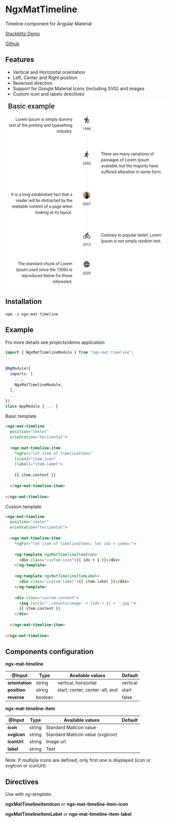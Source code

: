 # NgxMatTimeline

Timeline component for Angular Material

[Stackblitz Demo](https://stackblitz.com/edit/angular-ivy-xzfky8)

[Github](https://github.com/w3soto/ngx-mat-timeline)

## Features
* Vertical and Horizontal orientation
* Left, Center and Right position
* Reversed direction
* Support for Google Material Icons (including SVG) and images
* Custom icon and labels directives  

![Screenshot](readme/basic-example.png "Screenshot")

## Installation
```shell
npm -i ngx-mat-timeline
```

## Example

Fro more details see *projects/demo* application

```typescript
import { NgxMatTimelineModule } from "ngx-mat-timeline";
...

@NgModule({
  imports: [
    ...,
    NgxMatTimelineModule,
  ],
  ...
})
class AppModule { ... }

```

Basic template 
```html
<ngx-mat-timeline 
  position="center" 
  orientation="horizontal">

  <ngx-mat-timeline-item
    *ngFor="let item of timelineItems"
    [icon]="item.icon"
    [label]="item.label">

    {{ item.content }}
    
  </ngx-mat-timeline-item>

</ngx-mat-timeline>
```

Custom template 
```html
<ngx-mat-timeline 
  position="center" 
  orientation="horizontal">

  <ngx-mat-timeline-item
    *ngFor="let item of timelineItems; let idx = index;">

    <ng-template ngxMatTimelineItemIcon>
      <div class="custom-icon">{{ idx + 1 }}</div>
    </ng-template>

    <ng-template ngxMatTimelineItemLabel>
      <div class="custom-label">{{ item.label }}</div>
    </ng-template>

    <div class="custom-content">
      <img [src]="'./assets/image' + (idx + 1) + '.jpg'"> 
      {{ item.content }}
    </div>
    
  </ngx-mat-timeline-item>

</ngx-mat-timeline>
```

## Components configuration
 
**ngx-mat-timeline**

| @Input | Type | Available values | Default |
| ----- | ---- | ---------------- | ------- |
| **orientation** | string | vertical, horizontal | vertical |
| **position** | string | start, center, center-alt, end | start |
| **reverse** | boolean | | false |

**ngx-mat-timeline-item**

| @Input | Type | Available values | Default |
| ----- | ---- | ---------------- | ------- |
| **icon** | string | Standard MatIcon value |  |
| **svgIcon** | string | Standard MatIcon value (svgIcon) |  |
| **iconUrl** | string | Image url  |  |
| **label** | string | Text |  |

Note: If multiple icons are defined, only first one is displayed (*icon* or *svgIcon* or *iconUrl*).

## Directives 

Use with *ng-template*.

**ngxMatTimelineItemIcon** or **ngx-mat-timeline-item-icon**

**ngxMatTimelineItemLabel** or **ngx-mat-timeline-item-label**
